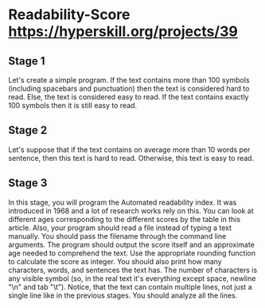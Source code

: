 # Readability-Score https://hyperskill.org/projects/39

## Stage 1
Let's create a simple program. If the text contains more than 100 symbols (including spacebars and punctuation) then the text is considered hard to read. Else, the text is considered easy to read. If the text contains exactly 100 symbols then it is still easy to read.

## Stage 2
Let's suppose that if the text contains on average more than 10 words per sentence, then this text is hard to read. Otherwise, this text is easy to read.

## Stage 3
In this stage, you will program the Automated readability index. It was introduced in 1968 and a lot of research works rely on this. 
You can look at different ages corresponding to the different scores by the table in this  article.
Also, your program should read a file instead of typing a text manually. You should pass the filename through the command line arguments.
The program should output the score itself and an approximate age needed to comprehend the text.
Use the appropriate rounding function to calculate the score as integer.
You should also print how many characters, words, and sentences the text has.
The number of characters is any visible symbol (so, in the real text it's everything except space, newline "\n" and tab "\t").
Notice, that the text can contain multiple lines, not just a single line like in the previous stages. You should analyze all the lines.

